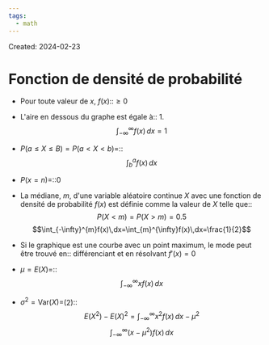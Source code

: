 ```yaml
---
tags:
  - math
---
```

Created: 2024-02-23

# Fonction de densité de probabilité

- Pour toute valeur de $x$, $f(x)$::$\geq 0$
<!--SR:!2024-03-13,6,250-->
- L'aire en dessous du graphe est égale à:: 1.$$\int_{-\infty}^{\infty}f(x)\,dx=1$$
<!--SR:!2024-03-21,11,230-->
- $P(a\leq X\leq B)=P(a<X<b)=$::$$\int_{b}^{a}f(x)\,dx$$
<!--SR:!2024-03-16,10,250-->
- $P(x=n)=$::$0$
<!--SR:!2024-03-18,11,270-->
- La médiane, $m$, d'une variable aléatoire continue $X$ avec une fonction de densité de probabilité $f(x)$ est définie comme la valeur de $X$ telle que::$$P(X<m)=P(X>m)=0.5$$$$\int_{-\infty}^{m}f(x)\,dx=\int_{m}^{\infty}f(x)\,dx=\frac{1}{2}$$
<!--SR:!2024-03-16,10,250-->
- Si le graphique est une courbe avec un point maximum, le mode peut être trouvé en:: différenciant et en résolvant $f'(x)=0$
<!--SR:!2024-03-15,9,250-->
- $\mu=E(X)=$::$$\int_{-\infty}^{\infty}xf(x)\,dx$$
<!--SR:!2024-03-22,11,230-->
- $\sigma^{2}=\text{Var}(X)=$(2)::$$E(X^{2})-E(X)^{2}=\int_{-\infty}^{\infty}x^{2}f(x)\,dx-\mu^{2}$$$$\int_{-\infty}^{\infty}(x-\mu^{2})f(x)\,dx$$
<!--SR:!2024-03-15,9,250-->
